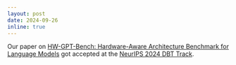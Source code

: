 ```yaml
---
layout: post
date: 2024-09-26
inline: true
---
```


Our paper on [HW-GPT-Bench: Hardware-Aware Architecture Benchmark for Language Models](https://arxiv.org/abs/2405.10299) got accepted at the [NeurIPS 2024 DBT Track](https://neurips.cc/Conferences/2024/CallForDatasetsBenchmarks). 
